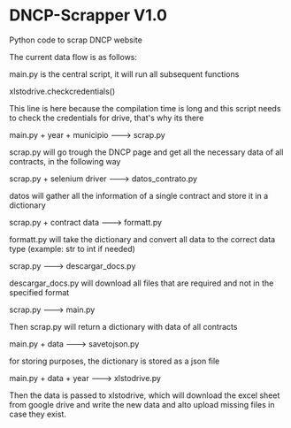 # DNCP-Scrapper V1.0
Python code to scrap DNCP website

The current data flow is as follows:

main.py is the central script, it will run all subsequent functions

xlstodrive.checkcredentials()

This line is here because the compilation time is long and this script needs to check the credentials for drive, that's why
its there

main.py + year + municipio ---> scrap.py

scrap.py will go trough the DNCP page and get all the necessary data of all contracts, in the following way

scrap.py + selenium driver ---> datos_contrato.py

datos will gather all the information of a single contract and store it in a dictionary

scrap.py + contract data ---> formatt.py

formatt.py will take the dictionary and convert all data to the correct data type (example: str to int if needed)

scrap.py ---> descargar_docs.py

descargar_docs.py will download all files that are required and not in the specified format

scrap.py ---> main.py

Then scrap.py will return a dictionary with data of all contracts

main.py + data ---> savetojson.py

for storing purposes, the dictionary is stored as a json file

main.py + data + year ---> xlstodrive.py

Then the data is passed to xlstodrive, which will download the excel sheet from google drive and write the new data
and alto upload missing files in case they exist.

